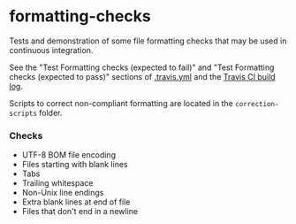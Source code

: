 formatting-checks
==========
Tests and demonstration of some file formatting checks that may be used in continuous integration.

See the "Test Formatting checks (expected to fail)" and "Test Formatting checks (expected to pass)" sections of [.travis.yml](https://github.com/per1234/formatting-checks/blob/master/.travis.yml) and the [Travis CI build log](https://travis-ci.org/per1234/formatting-checks).

Scripts to correct non-compliant formatting are located in the `correction-scripts` folder.

### Checks
- UTF-8 BOM file encoding
- Files starting with blank lines
- Tabs
- Trailing whitespace
- Non-Unix line endings
- Extra blank lines at end of file
- Files that don't end in a newline
